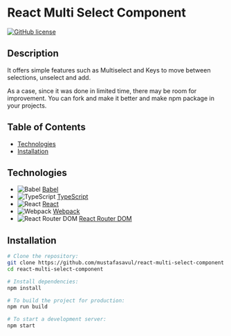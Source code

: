# React Multi Select Component 

[![GitHub license](https://img.shields.io/github/license/mustafasavul/rick-morty-case)](https://github.com/mustafasavul/react-multi-select-component/blob/main/LICENSE)

## Description

It offers simple features such as Multiselect and Keys to move between selections, unselect and add.

As a case, since it was done in limited time, there may be room for improvement. You can fork and make it better and make npm package in your projects.

## Table of Contents

- [Technologies](#technologies)
- [Installation](#installation)

## Technologies

- <img src="https://img.shields.io/badge/Babel-%5E7.23.9-yellow" alt="Babel" /> [Babel](https://babeljs.io/)
- <img src="https://img.shields.io/badge/TypeScript-%5E5.3.3-blue" alt="TypeScript" /> [TypeScript](https://www.typescriptlang.org/)
- <img src="https://img.shields.io/badge/React-%5E18.2.0-blue" alt="React" /> [React](https://reactjs.org/)
- <img src="https://img.shields.io/badge/Webpack-%5E5.90.0-blue" alt="Webpack" /> [Webpack](https://webpack.js.org/)
- <img src="https://img.shields.io/badge/React%20Router%20DOM-%5E6.22.0-blue" alt="React Router DOM" /> [React Router DOM](https://reactrouter.com/)

## Installation

```sh
# Clone the repository:
git clone https://github.com/mustafasavul/react-multi-select-component
cd react-multi-select-component

# Install dependencies:
npm install

# To build the project for production:
npm run build

# To start a development server:
npm start
```
